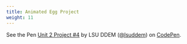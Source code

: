 ```yaml
---
title: Animated Egg Project
weight: 11
---
```

<p data-height="300" data-theme-id="33744" data-slug-hash="569d1089024c52c7b030fb2ed16b931a" data-default-tab="css,result" data-user="lsuddem" data-pen-title="Unit 2 Project #4" data-editable="true" class="codepen">See the Pen <a href="https://codepen.io/lsuddem/pen/569d1089024c52c7b030fb2ed16b931a/">Unit 2 Project #4</a> by LSU DDEM (<a href="https://codepen.io/lsuddem">@lsuddem</a>) on <a href="https://codepen.io">CodePen</a>.</p>
<script async src="https://static.codepen.io/assets/embed/ei.js"></script>
